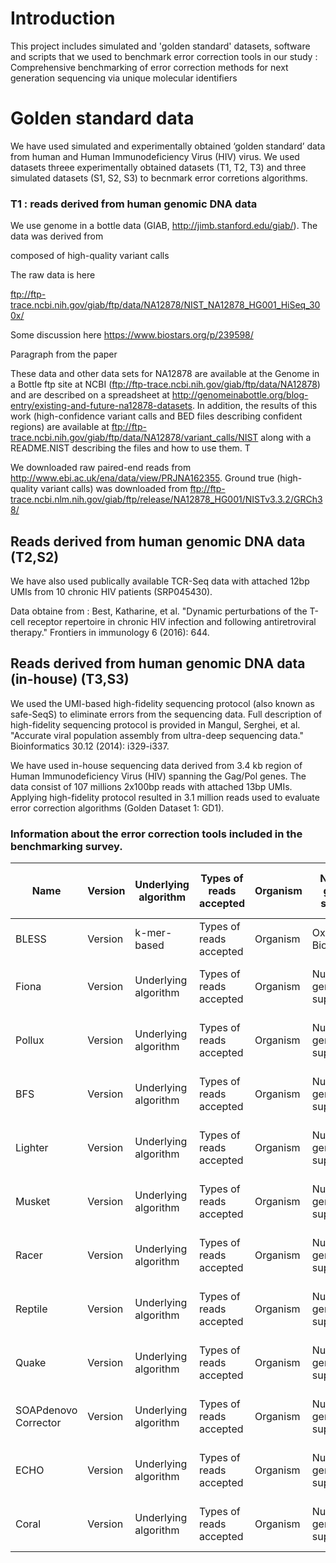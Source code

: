 # Introduction

This project includes simulated and 'golden standard' datasets, software and scripts that we used to benchmark  error correction tools in our study  : Comprehensive benchmarking of error correction methods for next generation sequencing via unique molecular identifiers


# Golden standard data 

We have used simulated and experimentally obtained ‘golden standard’ data from human and Human Immunodeficiency Virus (HIV) virus. We used datasets threee experimentally obtained datasets (T1, T2, T3) and three simulated datasets (S1, S2, S3) to becnmark error corretions algorithms. 

### T1 : reads derived from human genomic DNA data

We use genome in a bottle data (GIAB, http://jimb.stanford.edu/giab/). The data was derived from 

composed of high-quality variant calls


The raw data is here

ftp://ftp-trace.ncbi.nih.gov/giab/ftp/data/NA12878/NIST_NA12878_HG001_HiSeq_300x/


Some discussion here
https://www.biostars.org/p/239598/

Paragraph from the paper 

These data and other data sets for NA12878 are available at the Genome in a Bottle ftp site at NCBI (ftp://ftp-trace.ncbi.nih.gov/giab/ftp/data/NA12878) and are described on a spreadsheet at http://genomeinabottle.org/blog-entry/existing-and-future-na12878-datasets. In addition, the results of this work (high-confidence variant calls and BED files describing confident regions) are available at ftp://ftp-trace.ncbi.nih.gov/giab/ftp/data/NA12878/variant_calls/NIST along with a README.NIST describing the files and how to use them. T


We downloaded raw paired-end reads from http://www.ebi.ac.uk/ena/data/view/PRJNA162355. 
Ground true (high-quality variant calls) was downloaded from ftp://ftp-trace.ncbi.nlm.nih.gov/giab/ftp/release/NA12878_HG001/NISTv3.3.2/GRCh38/



## Reads derived from human genomic DNA data (T2,S2)

We have also used publically available TCR-Seq data with attached 12bp UMIs from 10 chronic HIV patients (SRP045430). 

Data obtaine from : Best, Katharine, et al. "Dynamic perturbations of the T-cell receptor repertoire in chronic HIV infection and following antiretroviral therapy." Frontiers in immunology 6 (2016): 644.


## Reads derived from human genomic DNA data (in-house) (T3,S3)

We used the UMI-based high-fidelity sequencing protocol (also known as safe-SeqS) to eliminate errors from the sequencing data. Full description of high-fidelity sequencing protocol is provided in Mangul, Serghei, et al. "Accurate viral population assembly from ultra-deep sequencing data." Bioinformatics 30.12 (2014): i329-i337.

We have used in-house sequencing data derived from 3.4 kb region of Human Immunodeficiency Virus (HIV) spanning the Gag/Pol genes.  The data consist of 107 millions 2x100bp reads with attached 13bp UMIs.  Applying high-fidelity protocol resulted in 3.1 million reads used to evaluate error correction algorithms (Golden Dataset 1: GD1). 


### Information about the error correction tools included in the benchmarking survey.

| Name | Version | Underlying algorithm | Types of reads accepted | Organism | Number of genomes supported | Journal | Published year | Programming language | In the publication compared to | 
| --- | --- | --- | --- | --- | --- | --- |  --- |  ---| ---| 
| BLESS | Version | k-mer-based  | Types of reads accepted | Organism | Oxford Bioinformatics | 2014 |  Programming language | In the publication compared to | 
| Fiona | Version | Underlying algorithm | Types of reads accepted | Organism | Number of genomes supported | Journal | Published year |  Programming language | In the publication compared to | 
| Pollux | Version | Underlying algorithm | Types of reads accepted | Organism | Number of genomes supported | Journal | Published year |  Programming language | In the publication compared to | 
| BFS | Version | Underlying algorithm | Types of reads accepted | Organism | Number of genomes supported | Journal | Published year |  Programming language | In the publication compared to | 
| Lighter | Version | Underlying algorithm | Types of reads accepted | Organism | Number of genomes supported | Journal | Published year | Programming language | In the publication compared to |
| Musket | Version | Underlying algorithm | Types of reads accepted | Organism | Number of genomes supported | Journal | Published year | Programming language | In the publication compared to |
| Racer | Version | Underlying algorithm | Types of reads accepted | Organism | Number of genomes supported | Journal | Published year | Programming language | In the publication compared to |
| Reptile | Version | Underlying algorithm | Types of reads accepted | Organism | Number of genomes supported | Journal | Published year |Programming language | In the publication compared to |
| Quake | Version | Underlying algorithm | Types of reads accepted | Organism | Number of genomes supported | Journal | Published year | Programming language | In the publication compared to |
| SOAPdenovo Corrector | Version | Underlying algorithm | Types of reads accepted | Organism | Number of genomes supported | Journal | Published year | Programming language | In the publication compared to |
|  ECHO | Version | Underlying algorithm | Types of reads accepted | Organism | Number of genomes supported | Journal | Published year | Programming language | In the publication compared to |
|  Coral | Version | Underlying algorithm | Types of reads accepted | Organism | Number of genomes supported | Journal | Published year | Programming language | In the publication compared to |







